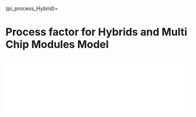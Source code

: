 (pi_process_Hybrid)=
# Process factor for Hybrids and Multi Chip Modules Model

<iframe  class="no-x-scroll" style="width: 100%;" src="../../_static/interactivity/html/pi_processHybrid.html" frameBorder="0" onload="this.style.height = this.contentWindow.document.documentElement.scrollHeight + 'px';"></iframe>